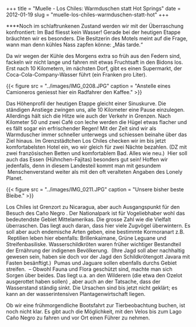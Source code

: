 +++
title = "Muelle - Los Chiles: Warmduschen statt Hot Springs"
date = 2012-01-19
slug = "muelle-los-chiles-warmduschen-statt-hot"
+++

****Noch im
schlaftrunkenen Zustand werden wir mit der Überraschung konfrontiert: Im
Bad fliesst kein Wasser! Gerade bei der heutigen Etappe bräuchten wir es
besonders. Die Besitzerin des Motels meint auf die Frage, wann man denn
kühles Nass zapfen könne: „Más tarde.“

Da wir wegen der Kühle des Morgens extra so früh aus den Federn sind,
fackeln wir nicht lange und fahren mit etwas Fruchtsaft in den Bidons
los. Erst nach 10 Kilometern, im nächsten Dorf, gibt es einen
Supermarkt, der Coca-Cola-Company-Wasser führt (ein Franken pro Liter).

{{< figure src = "../images/IMG_0208.JPG" caption = "Anstelle eines Camioneros geniesst hier ein Radfahrer den Kaffee." >}}

Das Höhenprofil der heutigen Etappe gleicht einer Sinuskurve. Die
ständigen Anstiege zwingen uns, alle 10 Kilometer eine Pause einzulegen.
Allerdings hält sich die Hitze wie auch der Verkehr in Grenzen. Nach
Kilometer 50 und zwei Café con leche werden die Hügel etwas flacher und
es fällt sogar ein erfrischender Regen! Mit der Zeit sind wir als
Warmduscher immer schneller unterwegs und schiessen beinahe über das
Ziel hinaus. Im Grenzstädtchen Los Chiles checken wir im bis jetzt
komfortabelsten Hotel ein, wo wir gleich für zwei Nächte bezahlen. (DZ
mit zwei französischen Betten und komfortablem Bad. Alles wie neu.)
 Hier soll auch das Essen
(Hühnchen-Fajitas) besonders gut sein! Hoffen wir jedenfalls, denn in
diesem Landesteil kommt man mit gesundem  Menschenverstand weiter als mit den
oft veralteten Angaben des Lonely Planet.

{{< figure src = "../images/IMG_0211.JPG" caption = "Unsere bisher beste Bleibe." >}}

Los Chiles ist Grenzort zu Nicaragua, aber auch Ausgangspunkt für den
Besuch des Caño Negro . Der Nationalpark ist für Vogeliebhaber wohl das
bedeutendste Gebiet Mittelamerikas. Die grosse Zahl wie die Vielfalt
überraschen. Das liegt auch daran, dass hier viele Zugvögel überwintern.
Es soll aber auch endemische Arten geben, eine bestimmte Kormoranart
z.B.  Reptilien leben hier
ebenfalls: Brillenkaimane, Grüne Leguane und Streifenbasiliske.
Wasserschildkröten waren früher wichtiger Bestandteil der Ernährung der
indigenen Bevölkerung.  (Ihre
Jagd soll aber nachhaltig gewesen sein, haben sie doch vor der Jagd den
Schildkrötengott Javara mit Fasten besänftigt.)  Pumas und Jaguare sollen ebenfalls
durchs Gebiet streifen.  –
Obwohl Fauna und Flora geschützt sind, machte man sich Sorgen über
beides. Das liegt u.a. an den Wilderern (die etwa den Ozelot ausgerottet
haben sollen) , aber auch an der Tatsache, dass der Wasserstand ständig
sinkt. Die Ursachen sind bis jetzt nicht geklärt; es kann an der
wasserintensiven Plantagenwirtschaft liegen.   

Ob wir eine frühmorgendliche Bootsfahrt zur Tierbeobachtung buchen, ist
noch nicht klar. Es gibt auch die Möglichkeit, mit den Velos bis zum
Lago Caño Negro zu fahren und vor Ort einen Führer zu nehmen.  
